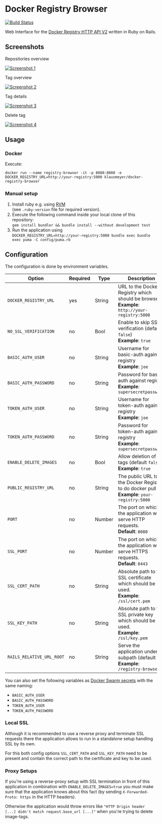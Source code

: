 # Docker Registry Browser

[![Build Status](https://travis-ci.org/klausmeyer/docker-registry-browser.svg?branch=master)](https://travis-ci.org/klausmeyer/docker-registry-browser)

Web Interface for the [Docker Registry HTTP API V2](https://docs.docker.com/registry/spec/api/) written in Ruby on Rails.

## Screenshots

Repositories overview

[![Screenshot 1](https://github.com/klausmeyer/docker-registry-browser/raw/master/docs/screenshot1_thumb.png "Screenshot 1")](https://github.com/klausmeyer/docker-registry-browser/raw/master/docs/screenshot1.png)

Tag overview

[![Screenshot 2](https://github.com/klausmeyer/docker-registry-browser/raw/master/docs/screenshot2_thumb.png "Screenshot 2")](https://github.com/klausmeyer/docker-registry-browser/raw/master/docs/screenshot2.png)

Tag details

[![Screenshot 3](https://github.com/klausmeyer/docker-registry-browser/raw/master/docs/screenshot3_thumb.png "Screenshot 3")](https://github.com/klausmeyer/docker-registry-browser/raw/master/docs/screenshot3.png)

Delete tag

[![Screenshot 4](https://github.com/klausmeyer/docker-registry-browser/raw/master/docs/screenshot4_thumb.png "Screenshot 4")](https://github.com/klausmeyer/docker-registry-browser/raw/master/docs/screenshot4.png)

## Usage

### Docker

Execute:

```
docker run --name registry-browser -it -p 8080:8080 -e DOCKER_REGISTRY_URL=http://your-registry:5000 klausmeyer/docker-registry-browser
```

### Manual setup

1. Install ruby e.g. using [RVM](http://rvm.io)<br>(see `.ruby-version` file for required version).
2. Execute the following command inside your local clone of this repository:<br>`gem install bundler && bundle install --without development test`
3. Run the application using<br>`DOCKER_REGISTRY_URL=http://your-registry:5000 bundle exec bundle exec puma -C config/puma.rb`

## Configuration

The configuration is done by environment variables.

| Option                 | Required | Type   | Description                                                                                    |
| ---------------------- | -------- | ------ | ---------------------------------------------------------------------------------------------- |
| `DOCKER_REGISTRY_URL`  | yes      | String | URL to the Docker Registry which should be browsed<br>**Example**: `http://your-registry:5000` |
| `NO_SSL_VERIFICATION`  | no       | Bool   | Enable to skip SSL verification (default `false`)<br>**Example**: `true`                       |
| `BASIC_AUTH_USER`      | no       | String | Username for basic-auth against registry<br>**Example**: `joe`                                 |
| `BASIC_AUTH_PASSWORD`  | no       | String | Password for basic-auth against registry<br>**Example**: `supersecretpassw0rd`                 |
| `TOKEN_AUTH_USER`      | no       | String | Username for token-auth against registry<br>**Example**: `joe`                                 |
| `TOKEN_AUTH_PASSWORD`  | no       | String | Password for token-auth against registry<br>**Example**: `supersecretpassw0rd`                 |
| `ENABLE_DELETE_IMAGES` | no       | Bool   | Allow deletion of tags (default `false`)<br>**Example**: `true`                                |
| `PUBLIC_REGISTRY_URL`  | no       | String | The public URL to the Docker Registry to do docker pull<br>**Example**: `your-registry:5000`   |
| `PORT`                 | no       | Number | The port on which the application will serve HTTP requests.<br>**Default**: `8080`             |
| `SSL_PORT`             | no       | Number | The port on which the application will serve HTTPS requests.<br>**Default**: `8443`            |
| `SSL_CERT_PATH`        | no       | String | Absolute path to the SSL certificate which should be used.<br>**Example**: `/ssl/cert.pem`     |
| `SSL_KEY_PATH`         | no       | String | Absolute path to the SSL private key which should be used.<br>**Example**: `/ssl/key.pem`      |
| `RAILS_RELATIVE_URL_ROOT ` | no       | String | Serve the application under a subpath  (default `/`)<br>**Example**: `/registry-browser`       |

You can also set the following variables as [Docker Swarm secrets](https://docs.docker.com/engine/swarm/secrets/) with the same naming:

* `BASIC_AUTH_USER`
* `BASIC_AUTH_PASSWORD`
* `TOKEN_AUTH_USER`
* `TOKEN_AUTH_PASSWORD`

### Local SSL

Although it is recommended to use a reverse proxy and terminate SSL requests there the application allows to run in a standalone setup handling SSL by its own.

For this both config options `SSL_CERT_PATH` and `SSL_KEY_PATH` need to be present and contain the correct path to the certificate and key to be used.

### Proxy Setups

If you're using a reverse-proxy setup with SSL termination in front of this application in combination with `ENABLE_DELETE_IMAGES=true` you must make sure that the application knows about this fact (by sending `X-Forwarded-Proto: https` in the HTTP headers).

Otherwise the application would throw errors like `"HTTP Origin header [...] didn't match request.base_url [...]"` when you're trying to delete image-tags.

